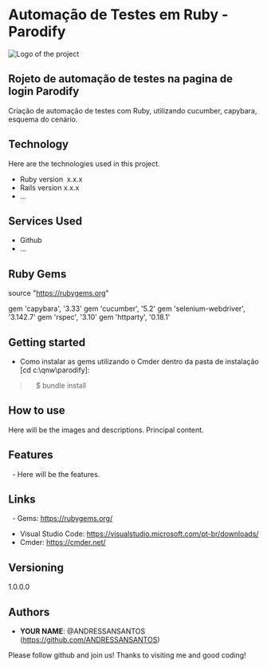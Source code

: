 # Automação de Testes em Ruby  - Parodify

![Logo of the project](http://logo_link)

## Rojeto de automação de testes na pagina de login Parodify

Criação de automação de testes com Ruby, utilizando cucumber, capybara, esquema do cenário.


## Technology 

Here are the technologies used in this project.

* Ruby version  x.x.x
* Rails version x.x.x
* ...


## Services Used

* Github
* ...


## Ruby Gems

source "https://rubygems.org"

gem 'capybara', '3.33'
gem 'cucumber', '5.2'
gem 'selenium-webdriver', '3.142.7'
gem 'rspec', '3.10'
gem 'httparty', '0.18.1'

## Getting started

* Como instalar as gems utilizando o Cmder dentro da pasta de instalação [cd c:\qnw\parodify]:
>    $ bundle install

## How to use

Here will be the images and descriptions. Principal content.


## Features

  - Here will be the features.


## Links

  - Gems: https://rubygems.org/
  - Visual Studio Code: https://visualstudio.microsoft.com/pt-br/downloads/ 
  - Cmder: https://cmder.net/


## Versioning

1.0.0.0


## Authors

* **YOUR NAME**: @ANDRESSANSANTOS (https://github.com/ANDRESSANSANTOS)


Please follow github and join us!
Thanks to visiting me and good coding!
